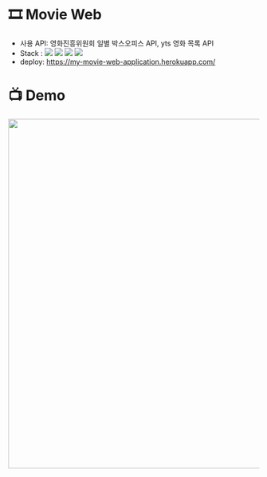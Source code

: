 # 🎞 Movie Web

- 사용 API: 영화진흥위원회 일별 박스오피스 API, yts 영화 목록 API
- Stack : <img src="https://img.shields.io/badge/TypeScript-3178C6?style=flat-square&logo=TypeScript&logoColor=white"/> <img src="https://img.shields.io/badge/React-61DAFB?style=flat-square&logo=React&logoColor=white"/> <img src="https://img.shields.io/badge/Sass-CC6699?style=flat-square&logo=Sass&logoColor=white"/> <img src="https://img.shields.io/badge/Heroku-430098?style=flat-square&logo=Heroku&logoColor=white"/>
- deploy: https://my-movie-web-application.herokuapp.com/

# 📺 Demo

<img src="./public/movie_web.gif" width="700" />
